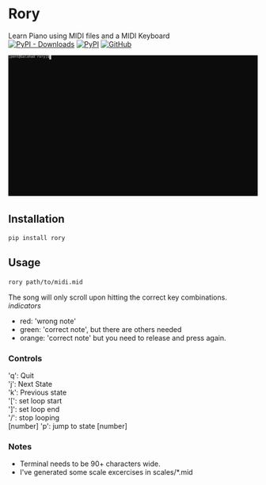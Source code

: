 # Rory
Learn Piano using MIDI files and a MIDI Keyboard<br/>
[![PyPI - Downloads](https://img.shields.io/pypi/dm/rory?style=flat-square)](https://pypi.org/project/rory/)
[![PyPI](https://img.shields.io/pypi/v/rory?style=flat-square)](https://pypi.org/project/rory/)
[![GitHub](https://img.shields.io/github/license/quintinfsmith/rory?style=flat-square)](https://github.com/quintinfsmith/rory/blob/master/LICENSE)

<img src="https://raw.githubusercontent.com/quintinfsmith/rory/master/res/sample.svg" />

## Installation
```bash
pip install rory
```

## Usage
```bash
rory path/to/midi.mid
```
The song will only scroll upon hitting the correct key combinations.
*indicators*
- red: 'wrong note'
- green: 'correct note', but there are others needed
- orange: 'correct note' but you need to release and press again.

### Controls
'q': Quit<br/>
'j': Next State<br/>
'k': Previous state<br/>
'[': set loop start<br/>
']': set loop end<br/>
'/': stop looping<br/>
[number] 'p': jump to state [number]<br/>

### Notes
- Terminal needs to be 90+ characters wide.
- I've generated some scale excercises in scales/*.mid

